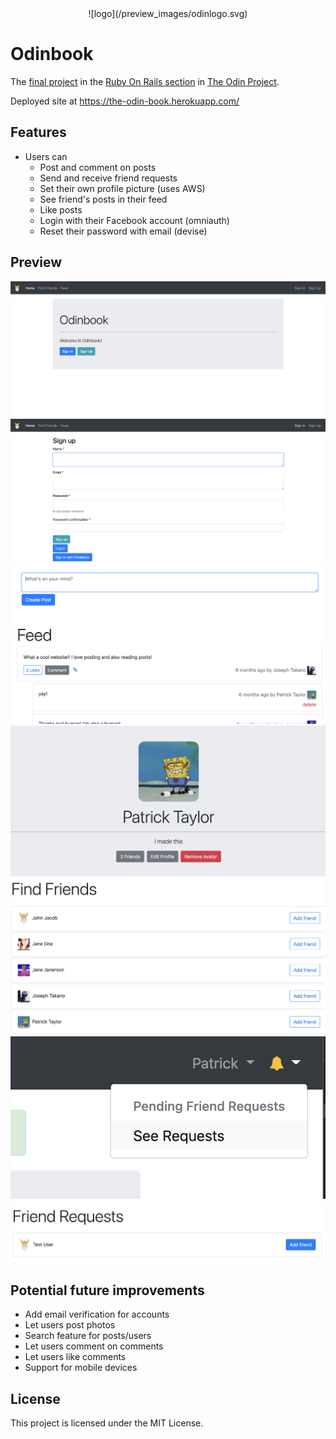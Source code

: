 <div align="center">![logo](/preview_images/odinlogo.svg)</div>

# Odinbook

The [final project](https://www.theodinproject.com/courses/ruby-on-rails/lessons/final-project) in the [Ruby On Rails section](https://www.theodinproject.com/courses/ruby-on-rails) in [The Odin Project](https://www.theodinproject.com/).

Deployed site at https://the-odin-book.herokuapp.com/

## Features
- Users can
  - Post and comment on posts
  - Send and receive friend requests
  - Set their own profile picture (uses AWS)
  - See friend's posts in their feed
  - Like posts
  - Login with their Facebook account (omniauth)
  - Reset their password with email (devise)

## Preview
![main](/preview_images/main.png)
![signup](/preview_images/signup.png)
![feed](/preview_images/feed.png)
![profile](/preview_images/profile.png)
![friends](/preview_images/friends.png)
![notifications](/preview_images/notifications.png)
![requests](/preview_images/requests.png)


## Potential future improvements
- Add email verification for accounts
- Let users post photos
- Search feature for posts/users
- Let users comment on comments
- Let users like comments
- Support for mobile devices

## License
This project is licensed under the MIT License.
